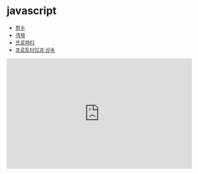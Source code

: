 # javascript

* [함수](https://github.com/itjeon/javascript/blob/main/doc_function.md)
* [객체](https://github.com/itjeon/javascript/blob/main/doc_object.md)
* [프로퍼티](https://github.com/itjeon/javascript/blob/main/doc_property.md)
* [프로토타입과 상속](https://github.com/itjeon/javascript/blob/main/doc_prototype.md)


<div>
    <iframe width="100%" height="300" src="https://jsfiddle.net/itjeon/8ejLnscf/11/embedded/" allowfullscreen="allowfullscreen" allowpaymentrequest frameborder="0"></iframe>
</div>